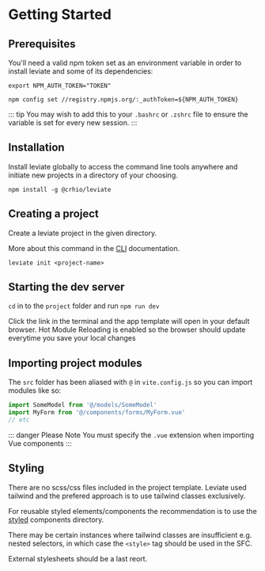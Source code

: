 # Getting Started

## Prerequisites

You'll need a valid npm token set as an environment variable in order to install leviate and some of its dependencies:
```shell
export NPM_AUTH_TOKEN="TOKEN"

npm config set //registry.npmjs.org/:_authToken=${NPM_AUTH_TOKEN}
```

::: tip
You may wish to add this to your `.bashrc` or `.zshrc` file to ensure the variable is set for every new session.
:::

## Installation

Install leviate globally to access the command line tools anywhere and initiate new projects in a directory of your choosing.

```shell
npm install -g @crhio/leviate
```

## Creating a project

Create a leviate project in the given directory.

More about this command in the [CLI](/cli) documentation.

```shell
leviate init <project-name>
```

## Starting the dev server

`cd` in to the `project` folder and run `npm run dev`

Click the link in the terminal and the app template will open in your default browser. Hot Module Reloading is enabled so the browser should update everytime you save your local changes

## Importing project modules

The `src` folder has been aliased with `@` in `vite.config.js` so you can import modules like so:
```javascript
import SomeModel from '@/models/SomeModel'
import MyForm from '@/components/forms/MyForm.vue'
// etc
```

::: danger Please Note
You must specify the `.vue` extension when importing Vue components
:::

## Styling

There are no scss/css files included in the project template. Leviate used tailwind and the prefered approach is to use tailwind classes exclusively.

For reusable styled elements/components the recommendation is to use the [styled](/directory-structure.html#styled) components directory.

There may be certain instances where tailwind classes are insufficient e.g. nested selectors, in which case the `<style>` tag should be used in the SFC.

External stylesheets should be a last reort.
